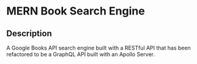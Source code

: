 # MERN Book Search Engine

## Description
A Google Books API search engine built with a RESTful API that has been refactored to be a GraphQL API built with an Apollo Server.
